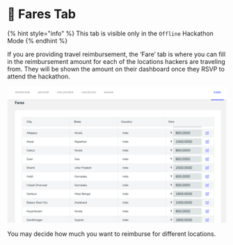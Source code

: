 # 🛫 Fares Tab

{% hint style="info" %}
This tab is visible only in the `Offline` Hackathon Mode
{% endhint %}

If you are providing travel reimbursement, the ‘Fare’ tab is where you can fill in the reimbursement amount for each of the locations hackers are traveling from. They will be shown the amount on their dashboard once they RSVP to attend the hackathon.

![](<../../../.gitbook/assets/image (49).png>)

You may decide how much you want to reimburse for different locations.
